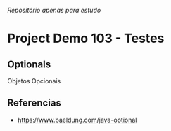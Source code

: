 _Repositório apenas para estudo_

# Project Demo 103 - Testes

## Optionals

Objetos Opcionais

## Referencias

- https://www.baeldung.com/java-optional
